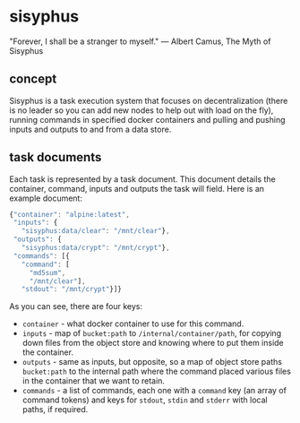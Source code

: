 # sisyphus

"Forever, I shall be a stranger to myself."
― Albert Camus, The Myth of Sisyphus

## concept

Sisyphus is a task execution system that focuses on decentralization (there is no leader so you can add new nodes to help out with load on the fly), running commands in specified docker containers and pulling and pushing inputs and outputs to and from a data store.

## task documents

Each task is represented by a task document. This document details the container, command, inputs and outputs the task will field. Here is an example document:

```js
{"container": "alpine:latest",
 "inputs": {
   "sisyphus:data/clear": "/mnt/clear"},
 "outputs": {
   "sisyphus:data/crypt": "/mnt/crypt"},
 "commands": [{
   "command": [
     "md5sum",
     "/mnt/clear"],
   "stdout": "/mnt/crypt"}]}
```

As you can see, there are four keys:

* `container` - what docker container to use for this command.
* `inputs` - map of `bucket:path` to `/internal/container/path`, for copying down files from the object store and knowing where to put them inside the container.
* `outputs` - same as inputs, but opposite, so a map of object store paths `bucket:path` to the internal path where the command placed various files in the container that we want to retain.
* `commands` - a list of commands, each one with a `command` key (an array of command tokens) and keys for `stdout`, `stdin` and `stderr` with local paths, if required. 